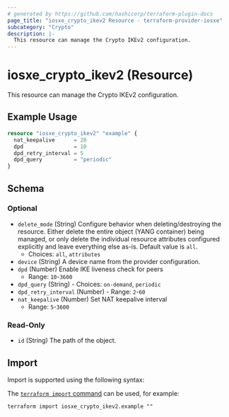 ```yaml
---
# generated by https://github.com/hashicorp/terraform-plugin-docs
page_title: "iosxe_crypto_ikev2 Resource - terraform-provider-iosxe"
subcategory: "Crypto"
description: |-
  This resource can manage the Crypto IKEv2 configuration.
---
```


# iosxe_crypto_ikev2 (Resource)

This resource can manage the Crypto IKEv2 configuration.

## Example Usage

```terraform
resource "iosxe_crypto_ikev2" "example" {
  nat_keepalive      = 20
  dpd                = 10
  dpd_retry_interval = 5
  dpd_query          = "periodic"
}
```

<!-- schema generated by tfplugindocs -->
## Schema

### Optional

- `delete_mode` (String) Configure behavior when deleting/destroying the resource. Either delete the entire object (YANG container) being managed, or only delete the individual resource attributes configured explicitly and leave everything else as-is. Default value is `all`.
  - Choices: `all`, `attributes`
- `device` (String) A device name from the provider configuration.
- `dpd` (Number) Enable IKE liveness check for peers
  - Range: `10`-`3600`
- `dpd_query` (String) - Choices: `on-demand`, `periodic`
- `dpd_retry_interval` (Number) - Range: `2`-`60`
- `nat_keepalive` (Number) Set NAT keepalive interval
  - Range: `5`-`3600`

### Read-Only

- `id` (String) The path of the object.

## Import

Import is supported using the following syntax:

The [`terraform import` command](https://developer.hashicorp.com/terraform/cli/commands/import) can be used, for example:

```shell
terraform import iosxe_crypto_ikev2.example ""
```
